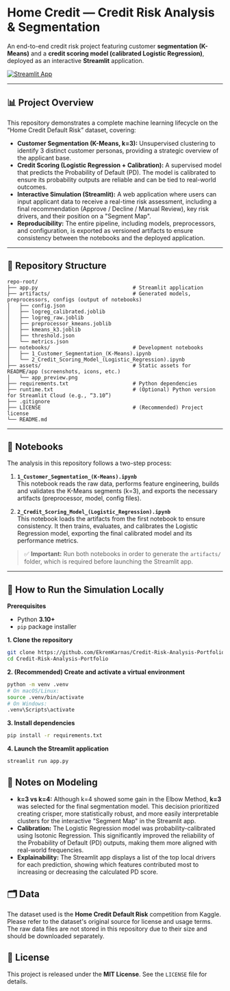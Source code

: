 # Home Credit — Credit Risk Analysis & Segmentation

An end-to-end credit risk project featuring customer **segmentation (K-Means)** and a **credit scoring model (calibrated Logistic Regression)**, deployed as an interactive **Streamlit** application.

[![Streamlit App](https://static.streamlit.io/badges/streamlit_badge_black_white.svg)](https://credit-risk-analysis-portfolio.streamlit.app)

---

## 📊 Project Overview

This repository demonstrates a complete machine learning lifecycle on the “Home Credit Default Risk” dataset, covering:
- **Customer Segmentation (K-Means, k=3):** Unsupervised clustering to identify 3 distinct customer personas, providing a strategic overview of the applicant base.
- **Credit Scoring (Logistic Regression + Calibration):** A supervised model that predicts the Probability of Default (PD). The model is calibrated to ensure its probability outputs are reliable and can be tied to real-world outcomes.
- **Interactive Simulation (Streamlit):** A web application where users can input applicant data to receive a real-time risk assessment, including a final recommendation (Approve / Decline / Manual Review), key risk drivers, and their position on a "Segment Map".
- **Reproducibility:** The entire pipeline, including models, preprocessors, and configuration, is exported as versioned artifacts to ensure consistency between the notebooks and the deployed application.

---

## 📂 Repository Structure

```
repo-root/
├── app.py                               # Streamlit application
├── artifacts/                           # Generated models, preprocessors, configs (output of notebooks)
│   ├── config.json
│   ├── logreg_calibrated.joblib
│   ├── logreg_raw.joblib
│   ├── preprocessor_kmeans.joblib
│   ├── kmeans_k3.joblib
│   ├── threshold.json
│   └── metrics.json
├── notebooks/                           # Development notebooks
│   ├── 1_Customer_Segmentation_(K-Means).ipynb
│   └── 2_Credit_Scoring_Model_(Logistic_Regression).ipynb
├── assets/                              # Static assets for README/app (screenshots, icons, etc.)
│   └── app_preview.png
├── requirements.txt                     # Python dependencies
├── runtime.txt                          # (Optional) Python version for Streamlit Cloud (e.g., “3.10”)
├── .gitignore
├── LICENSE                              # (Recommended) Project license
└── README.md
```
---

## 📓 Notebooks

The analysis in this repository follows a two-step process:

1.  **`1_Customer_Segmentation_(K-Means).ipynb`**  
    This notebook reads the raw data, performs feature engineering, builds and validates the K-Means segments (k=3), and exports the necessary artifacts (preprocessor, model, config files).

2.  **`2_Credit_Scoring_Model_(Logistic_Regression).ipynb`**  
    This notebook loads the artifacts from the first notebook to ensure consistency. It then trains, evaluates, and calibrates the Logistic Regression model, exporting the final calibrated model and its performance metrics.

> ✅ **Important:** Run both notebooks in order to generate the `artifacts/` folder, which is required before launching the Streamlit app.

---

## 🚀 How to Run the Simulation Locally

**Prerequisites**
- Python **3.10+**
- `pip` package installer

**1. Clone the repository**
```bash
git clone https://github.com/EkremKarnas/Credit-Risk-Analysis-Portfolio.git
cd Credit-Risk-Analysis-Portfolio
```
**2. (Recommended) Create and activate a virtual environment**
```bash
python -m venv .venv
# On macOS/Linux:
source .venv/bin/activate
# On Windows:
.venv\Scripts\activate
```

**3. Install dependencies**
```bash
pip install -r requirements.txt
```

**4. Launch the Streamlit application**
```bash
streamlit run app.py
```

## 🔎 Notes on Modeling

*   **k=3 vs k=4:** Although k=4 showed some gain in the Elbow Method, **k=3** was selected for the final segmentation model. This decision prioritized creating crisper, more statistically robust, and more easily interpretable clusters for the interactive "Segment Map" in the Streamlit app.
*   **Calibration:** The Logistic Regression model was probability-calibrated using Isotonic Regression. This significantly improved the reliability of the Probability of Default (PD) outputs, making them more aligned with real-world frequencies.
*   **Explainability:** The Streamlit app displays a list of the top local drivers for each prediction, showing which features contributed most to increasing or decreasing the calculated PD score.

## 🗂️ Data

The dataset used is the **Home Credit Default Risk** competition from Kaggle. Please refer to the dataset's original source for license and usage terms. The raw data files are not stored in this repository due to their size and should be downloaded separately.

## 📜 License

This project is released under the **MIT License**. See the `LICENSE` file for details.

